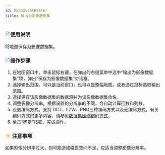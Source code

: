 ```yaml
---
id: MapSaveAsRaster
title: 输出为影像数据集
---
```

### ![](../../img/read.gif)使用说明

将地图保存为影像数据集。

### ![](../../img/read.gif)操作步骤

  1. 在地图窗口中，单击鼠标右键，在弹出的右键菜单中选中“输出为影像数据集”项，弹出“保存为影像数据集”对话框。  
  2. 选择输出范围，可以是当前窗口，也可以是整幅地图，或者通过鼠标选取输出范围。
  3. 选择保存该影像数据集的数据源并为该影像数据集命名。
  4. 调整影像分辨率。根据设置的分辨率的不同，会自动计算行数和列数。
  5. 设置编码方式。支持 DCT、LZW、PNG三种编码方式以及无编码方式。有关编码方式的更多内容，请参见[数据集压缩编码方式](../../DataProcessing/DataManagement/EncodeType.htm)。  
6. 单击“确定”按钮，完成操作。

### ![](../../img/note.png)注意事项

如果影像分辨率过大，则可能造成磁盘空间不足，应适当调整影像分辨率。

